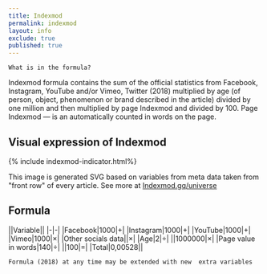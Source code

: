 ```yaml
---
title: Indexmod
permalink: indexmod
layout: info
exclude: true
published: true
---
```


`What is in the formula?`

Indexmod formula contains the sum of the official statistics from Facebook, Instagram, YouTube and/or Vimeo, Twitter (2018) multiplied by age (of person, object, phenomenon or brand described in the article) divided by one million and then multiplied by page Indexmod and divided by 100. Page Indexmod — is an automatically counted in words on the page.

## Visual expression of Indexmod

{% include indexmod-indicator.html%}

This image is generated SVG based on variables from meta data taken from "front row" of every article. See more at [Indexmod.gq/universe](https://indexmod.gq/universe)


## Formula

||Variable||
|-|-|
|Facebook|1000|+|
|Instagram|1000|+|
|YouTube|1000|+|
|Vimeo|1000|×|
|Other socials data||×|
|Age|2|÷|
||1000000|×|
|Page value in words|140|÷|
||100|=|
|Total|0,00528||

`Formula (2018) at any time may be extended with new  extra variables`
